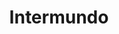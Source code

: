 ---
Numero: 554
title: Intermundo
Autor: Isidore Haiblum
Co-autor: 
Ano-de-Publicacao: 2004
Titulo-original: Interworld
Tradutor: Elsa T S Vieira
Co-tradutor: 
Ano-de-edicao: 1977
alias: Isidore-Haiblum
Autor2-alias: 
Tradutor1-alias: Elsa-T-S-Vieira
Tradutor2-alias: 
Titulo-link: 554-Intermundo
Capa: 
pags: 
Capa-link: 
---